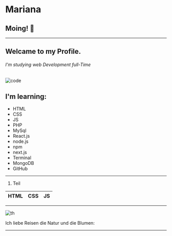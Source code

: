 # Mariana
## Moing! 👋

<hr>

## Welcame to my Profile.
###### I'm studying web Development full-Time
![code](https://github.com/Mariana-x1/Mariana/assets/136748039/4eeab4f3-a208-4abf-9210-3cda9fcf8bbe)

## I'm learning:
- HTML
- CSS
- JS
- PHP
- MySql
- React.js
- node.js
- npm
- next.js
- Terminal
- MongoDB
- GitHub
  

---

1. Teil
   
| HTML | CSS | JS |
| ---- | --- | -- |


  <hr>

![th](https://github.com/Mariana-x1/Mariana/assets/136748039/a5c4f3ce-504f-4232-ab70-6116a08cfdc2 "Veilchen")

Ich liebe Reisen die Natur und die Blumen:


---




